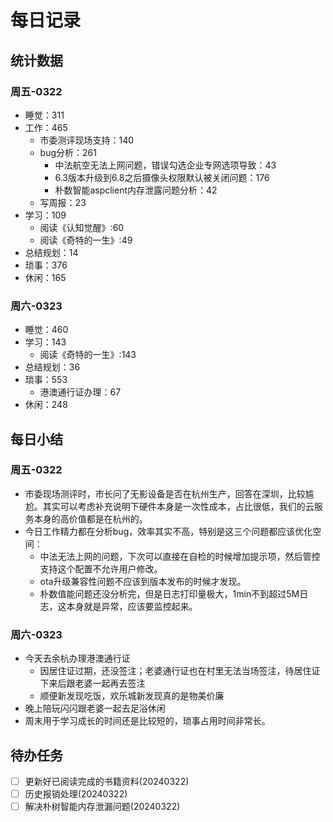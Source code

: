 # 每日记录
## 统计数据
### 周五-0322
* 睡觉：311
* 工作：465
  * 市委测评现场支持：140
  * bug分析：261
    * 中法航空无法上网问题，错误勾选企业专网选项导致：43
    * 6.3版本升级到6.8之后摄像头权限默认被关闭问题：176
    * 朴数智能aspclient内存泄露问题分析：42
  * 写周报：23
* 学习：109
  * 阅读《认知觉醒》:60
  * 阅读《奇特的一生》:49
* 总结规划：14
* 琐事：376
* 休闲：165
### 周六-0323
* 睡觉：460
* 学习：143
  * 阅读《奇特的一生》:143
* 总结规划：36
* 琐事：553
  * 港澳通行证办理：67
* 休闲：248
## 每日小结
### 周五-0322
* 市委现场测评时，市长问了无影设备是否在杭州生产，回答在深圳，比较尴尬。其实可以考虑补充说明下硬件本身是一次性成本，占比很低，我们的云服务本身的高价值都是在杭州的。
* 今日工作精力都在分析bug，效率其实不高，特别是这三个问题都应该优化空间：
  * 中法无法上网的问题，下次可以直接在自检的时候增加提示项，然后管控支持这个配置不允许用户修改。
  * ota升级兼容性问题不应该到版本发布的时候才发现。
  * 朴数值能问题还没分析完，但是日志打印量极大，1min不到超过5M日志，这本身就是异常，应该要监控起来。
### 周六-0323
* 今天去余杭办理港澳通行证
  * 因居住证过期，还没签注；老婆通行证也在村里无法当场签注，待居住证下来后跟老婆一起再去签注
  * 顺便新发现吃饭，欢乐城新发现真的是物美价廉
* 晚上陪玩闪闪跟老婆一起去足浴休闲
* 周末用于学习成长的时间还是比较短的，琐事占用时间非常长。
## 待办任务
- [ ] 更新好已阅读完成的书籍资料(20240322)
- [ ] 历史报销处理(20240322)
- [ ] 解决朴树智能内存泄漏问题(20240322)